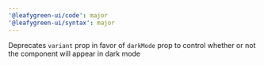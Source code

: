 ```yaml
---
'@leafygreen-ui/code': major
'@leafygreen-ui/syntax': major
---
```


Deprecates `variant` prop in favor of `darkMode` prop to control whether or not the component will appear in dark mode
